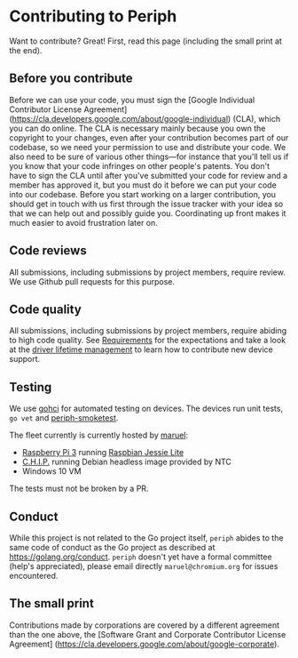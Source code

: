 # Contributing to Periph

Want to contribute? Great! First, read this page (including the small print at
the end).

## Before you contribute

Before we can use your code, you must sign the [Google Individual Contributor
License Agreement] (https://cla.developers.google.com/about/google-individual)
(CLA), which you can do online. The CLA is necessary mainly because you own the
copyright to your changes, even after your contribution becomes part of our
codebase, so we need your permission to use and distribute your code. We also
need to be sure of various other things—for instance that you'll tell us if you
know that your code infringes on other people's patents. You don't have to sign
the CLA until after you've submitted your code for review and a member has
approved it, but you must do it before we can put your code into our codebase.
Before you start working on a larger contribution, you should get in touch with
us first through the issue tracker with your idea so that we can help out and
possibly guide you. Coordinating up front makes it much easier to avoid
frustration later on.


## Code reviews

All submissions, including submissions by project members, require review. We
use Github pull requests for this purpose.


## Code quality

All submissions, including submissions by project members, require abiding to
high code quality. See [Requirements](README.md#requirements) for the
expectations and take a look at the [driver lifetime
management](README.md#driver-lifetime-management) to learn how to contribute new
device support.


## Testing

We use [gohci](https://github.com/maruel/gohci) for automated testing on
devices. The devices run unit tests, `go vet` and
[periph-smoketest](../../cmd/periph-smoketest).

The fleet currently is currently hosted by [maruel](https://github.com/maruel):
- [Raspberry Pi 3](https://www.raspberrypi.org/) running [Raspbian Jessie
  Lite](https://www.raspberrypi.org/downloads/raspbian/)
- [C.H.I.P.](https://getchip.com/pages/chip) running Debian headless image
  provided by NTC
- Windows 10 VM

The tests must not be broken by a PR.


## Conduct

While this project is not related to the Go project itself, `periph` abides to
the same code of conduct as the Go project as described at
https://golang.org/conduct. `periph` doesn't yet have a formal committee (help's
appreciated), please email directly `maruel@chromium.org` for issues
encountered.


## The small print

Contributions made by corporations are covered by a different agreement than
the one above, the [Software Grant and Corporate Contributor License Agreement]
(https://cla.developers.google.com/about/google-corporate).
